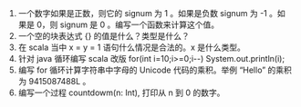 1. 一个数字如果是正数，则它的 signum 为 1 。如果是负数 signum 为 -1 。如果是 0，则 signum 是 0 。编写一个函数来计算这个值。
2. 一个空的块表达式 {} 的值是什么？类型是什么？
3. 在 scala 当中 x = y = 1 语句什么情况是合法的。x 是什么类型。
4. 针对 java 循环编写 scala 改版 for(int i=10;i>=0;i--) System.out.println(i);
5. 编写 for 循环计算字符串中字母的 Unicode 代码的乘积。举例 “Hello” 的乘积为 9415087488L 。
6. 编写一个过程 countdowm(n: Int), 打印从 n 到 0 的数字。